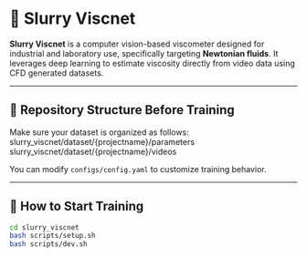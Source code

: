 # 🧪 Slurry Viscnet

**Slurry Viscnet** is a computer vision-based viscometer designed for industrial and laboratory use, specifically targeting **Newtonian fluids**. It leverages deep learning to estimate viscosity directly from video data using CFD generated datasets.

---

## 📁 Repository Structure Before Training

Make sure your dataset is organized as follows:
slurry_viscnet/dataset/{projectname}/parameters
slurry_viscnet/dataset/{projectname}/videos

You can modify `configs/config.yaml` to customize training behavior.

---

## 🚀 How to Start Training

```bash
cd slurry_viscnet
bash scripts/setup.sh
bash scripts/dev.sh
